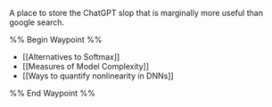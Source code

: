 A place to store the ChatGPT slop that is marginally more useful than google search. 

%% Begin Waypoint %%
- [[Alternatives to Softmax]]
- [[Measures of Model Complexity]]
- [[Ways to quantify nonlinearity in DNNs]]

%% End Waypoint %%